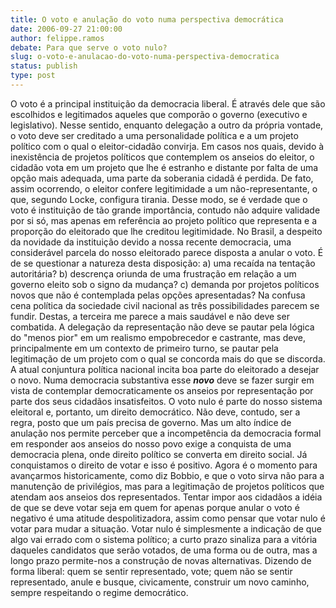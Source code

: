```yaml
---
title: O voto e anulação do voto numa perspectiva democrática
date: 2006-09-27 21:00:00
author: felippe.ramos
debate: Para que serve o voto nulo?
slug: o-voto-e-anulacao-do-voto-numa-perspectiva-democratica
status: publish 
type: post
---
```


O voto é a principal instituição da democracia liberal. É através dele que são escolhidos e legitimados aqueles que comporão o governo (executivo e legislativo). Nesse sentido, enquanto delegação a outro da própria vontade, o voto deve ser creditado a uma personalidade política e a um projeto político com o qual o eleitor-cidadão convirja. Em casos nos quais, devido à inexistência de projetos políticos que contemplem os anseios do eleitor, o cidadão vota em um projeto que lhe é estranho e distante por falta de uma opção mais adequada, uma parte da soberania cidadã é perdida. De fato, assim ocorrendo, o eleitor confere legitimidade a um não-representante, o que, segundo Locke, configura tirania. Desse modo, se é verdade que o voto é instituição de tão grande importância, contudo não adquire validade por si só, mas apenas em referência ao projeto político que representa e a proporção do eleitorado que lhe creditou legitimidade. No Brasil, a despeito da novidade da instituição devido a nossa recente democracia, uma considerável parcela do nosso eleitorado parece disposta a anular o voto. É de se questionar a natureza desta disposição: a) uma recaída na tentação autoritária? b) descrença oriunda de uma frustração em relação a um governo eleito sob o signo da mudança? c) demanda por projetos políticos novos que não é contemplada pelas opções apresentadas? Na confusa cena política da sociedade civil nacional as três possibilidades parecem se fundir. Destas, a terceira me parece a mais saudável e não deve ser combatida. A delegação da representação não deve se pautar pela lógica do "menos pior" em um realismo empobrecedor e castrante, mas deve, principalmente em um contexto de primeiro turno, se pautar pela legitimação de um projeto com o qual se concorda mais do que se discorda. A atual conjuntura política nacional incita boa parte do eleitorado a desejar o novo. Numa democracia substantiva esse ***novo*** deve se fazer surgir em vista de contemplar democraticamente os anseios por representação por parte dos seus cidadãos insatisfeitos. O voto nulo é parte do nosso sistema eleitoral e, portanto, um direito democrático. Não deve, contudo, ser a regra, posto que um país precisa de governo. Mas um alto índice de anulação nos permite perceber que a incompetência da democracia formal em responder aos anseios do nosso povo exige a conquista de uma democracia plena, onde direito político se converta em direito social. Já conquistamos o direito de votar e isso é positivo. Agora é o momento para avançarmos historicamente, como diz Bobbio, e que o voto sirva não para a manutenção de privilégios, mas para a legitimação de projetos políticos que atendam aos anseios dos representados. Tentar impor aos cidadãos a idéia de que se deve votar seja em quem for apenas porque anular o voto é negativo é uma atitude despolitizadora, assim como pensar que votar nulo é votar para mudar a situação. Votar nulo é simplesmente a indicação de que algo vai errado com o sistema político; a curto prazo sinaliza para a vitória daqueles candidatos que serão votados, de uma forma ou de outra, mas a longo prazo permite-nos a construção de novas alternativas. Dizendo de forma liberal: quem se sentir representado, vote; quem não se sentir representado, anule e busque, civicamente, construir um novo caminho, sempre respeitando o regime democrático.


